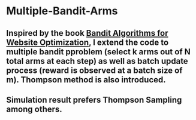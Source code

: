 # Multiple-Bandit-Arms
## Inspired by the book [Bandit Algorithms for Website Optimization](http://shop.oreilly.com/product/0636920027393.do), I extend the code to multiple bandit pproblem (select k arms out of N total arms at each step) as well as batch update process (reward is observed at a batch size of m). Thompson method is also introduced. 

## Simulation result prefers Thompson Sampling among others. 
